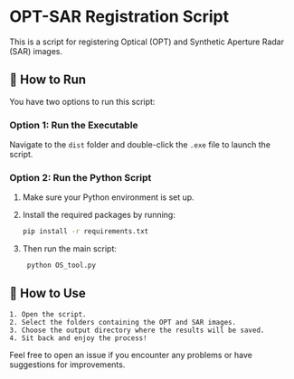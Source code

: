 # OPT-SAR Registration Script

This is a script for registering Optical (OPT) and Synthetic Aperture Radar (SAR) images.

## 🚀 How to Run

You have two options to run this script:

### Option 1: Run the Executable

Navigate to the `dist` folder and double-click the `.exe` file to launch the script.

### Option 2: Run the Python Script

1. Make sure your Python environment is set up.
2. Install the required packages by running:

   ```bash
   pip install -r requirements.txt
3. Then run the main script:

   ```bash
    python OS_tool.py
## 🚀 How to Use

    1. Open the script.
    2. Select the folders containing the OPT and SAR images.
    3. Choose the output directory where the results will be saved.
    4. Sit back and enjoy the process!

Feel free to open an issue if you encounter any problems or have suggestions for improvements.
